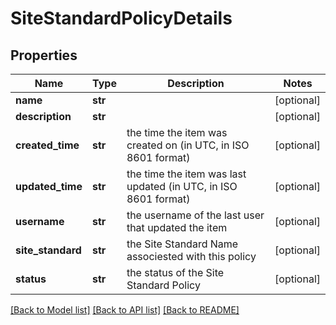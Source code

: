 # SiteStandardPolicyDetails

## Properties
Name | Type | Description | Notes
------------ | ------------- | ------------- | -------------
**name** | **str** |  | [optional] 
**description** | **str** |  | [optional] 
**created_time** | **str** | the time the item was created on (in UTC, in ISO 8601 format) | [optional] 
**updated_time** | **str** | the time the item was last updated (in UTC, in ISO 8601 format) | [optional] 
**username** | **str** | the username of the last user that updated the item | [optional] 
**site_standard** | **str** | the Site Standard Name associested with this policy | [optional] 
**status** | **str** | the status of the Site Standard Policy | [optional] 

[[Back to Model list]](../README.md#documentation-for-models) [[Back to API list]](../README.md#documentation-for-api-endpoints) [[Back to README]](../README.md)

